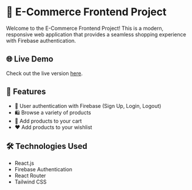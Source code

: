 # 🛒 E-Commerce Frontend Project

Welcome to the E-Commerce Frontend Project! This is a modern, responsive web application that provides a seamless shopping experience with Firebase authentication.

## 🌐 Live Demo

Check out the live version [here](https://e-commerce-ae.vercel.app).

## 🚀 Features

- 🔐 User authentication with Firebase (Sign Up, Login, Logout)
- 🛍️ Browse a variety of products
- 🛒 Add products to your cart
- ❤️ Add products to your wishlist

## 🛠️ Technologies Used

- React.js
- Firebase Authentication
- React Router
- Tailwind CSS
